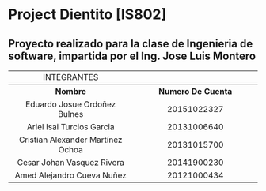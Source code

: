# Project Dientito [IS802]
## Proyecto realizado para la clase de Ingenieria de software, impartida por el Ing. Jose Luis Montero


 <center>
<table style="width: 100%; text-align: center;">
  <tr>
    <td style="width: 50%;">INTEGRANTES</td>
  </tr>
  <tr>
    <th style="width: 50%;">Nombre</td>
    <th style="width: 50%;">Numero De Cuenta</td>
  </tr>
  <tr>
    <td style="width: 50%;">Eduardo Josue Ordoñez Bulnes</td>
    <td style="width: 50%;">20151022327</td>
  </tr>
    <tr>
    <td style="width: 50%;">Ariel Isai Turcios Garcia </td>
    <td style="width: 50%;">20131006640</td>
  </tr>
    <tr>
    <td style="width: 50%;">Cristian Alexander Martínez Ochoa </td>
    <td style="width: 50%;">20131015700</td>
  </tr>
    <tr>
    <td style="width: 50%;">Cesar Johan Vasquez Rivera </td>
    <td style="width: 50%;">20141900230</td>
  </tr>
    <tr>
    <td style="width: 50%;">Amed Alejandro Cueva Nuñez</td>
    <td style="width: 50%;">20121000434</td>
  </tr>
  </center>